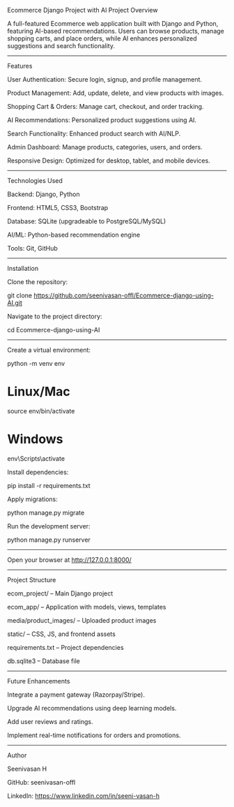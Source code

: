 Ecommerce Django Project with AI
Project Overview

A full-featured Ecommerce web application built with Django and Python, featuring AI-based recommendations. Users can browse products, manage shopping carts, and place orders, while AI enhances personalized suggestions and search functionality.

---

Features

User Authentication: Secure login, signup, and profile management.

Product Management: Add, update, delete, and view products with images.

Shopping Cart & Orders: Manage cart, checkout, and order tracking.

AI Recommendations: Personalized product suggestions using AI.

Search Functionality: Enhanced product search with AI/NLP.

Admin Dashboard: Manage products, categories, users, and orders.

Responsive Design: Optimized for desktop, tablet, and mobile devices.

---

Technologies Used

Backend: Django, Python

Frontend: HTML5, CSS3, Bootstrap

Database: SQLite (upgradeable to PostgreSQL/MySQL)

AI/ML: Python-based recommendation engine

Tools: Git, GitHub

---

Installation

Clone the repository:

git clone https://github.com/seenivasan-offl/Ecommerce-django-using-AI.git


Navigate to the project directory:

cd Ecommerce-django-using-AI

---

Create a virtual environment:

python -m venv env
# Linux/Mac
source env/bin/activate
# Windows
env\Scripts\activate


Install dependencies:

pip install -r requirements.txt


Apply migrations:

python manage.py migrate


Run the development server:

python manage.py runserver

---

Open your browser at http://127.0.0.1:8000/

---

Project Structure

ecom_project/ – Main Django project

ecom_app/ – Application with models, views, templates

media/product_images/ – Uploaded product images

static/ – CSS, JS, and frontend assets

requirements.txt – Project dependencies

db.sqlite3 – Database file

---

Future Enhancements

Integrate a payment gateway (Razorpay/Stripe).

Upgrade AI recommendations using deep learning models.

Add user reviews and ratings.

Implement real-time notifications for orders and promotions.

---

Author

Seenivasan H

GitHub: seenivasan-offl

LinkedIn: https://www.linkedin.com/in/seeni-vasan-h

